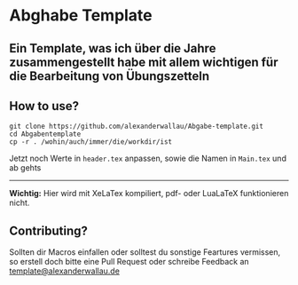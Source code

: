 # Abghabe Template

Ein Template, was ich über die Jahre zusammengestellt habe mit allem wichtigen für die Bearbeitung von Übungszetteln
---

## How to use?

```shell
git clone https://github.com/alexanderwallau/Abgabe-template.git
cd Abgabentemplate
cp -r . /wohin/auch/immer/die/workdir/ist
```

Jetzt noch Werte in ``header.tex`` anpassen, sowie die Namen in ``Main.tex`` und ab gehts

---

**Wichtig:** Hier wird mit XeLaTex kompiliert, pdf- oder LuaLaTeX funktionieren nicht.

## Contributing?

Sollten dir Macros einfallen oder solltest du sonstige Feartures vermissen, so erstell doch bitte eine Pull Request oder schreibe Feedback an template@alexanderwallau.de
